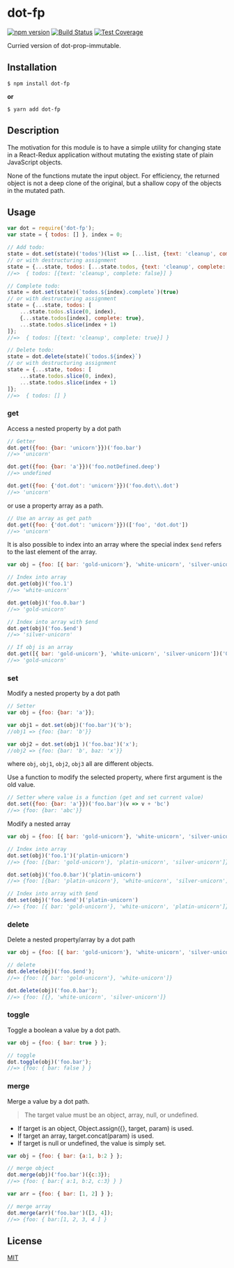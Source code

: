 # dot-fp

[![npm version](https://badge.fury.io/js/dot-fp.svg)](https://www.npmjs.com/package/dot-fp)
[![Build Status](https://travis-ci.org/leonardodino/dot-fp.svg)](https://travis-ci.org/leonardodino/dot-fp)
[![Test Coverage](https://codecov.io/gh/leonardodino/dot-fp/branch/master/graph/badge.svg)](https://codecov.io/gh/leonardodino/dot-fp)

Curried version of dot-prop-immutable.

## Installation

```shell
$ npm install dot-fp
```

**or**

```shell
$ yarn add dot-fp
```

## Description

The motivation for this module is to have a simple utility for changing state in a React-Redux application without mutating the existing state of plain JavaScript objects.

None of the functions mutate the input object. For efficiency, the returned object is not a deep clone of the original, but a shallow copy of the objects in the mutated path.


## Usage

```javascript
var dot = require('dot-fp');
var state = { todos: [] }, index = 0;

// Add todo:
state = dot.set(state)('todos')(list => [...list, {text: 'cleanup', complete: false}])
// or with destructuring assignment
state = {...state, todos: [...state.todos, {text: 'cleanup', complete: false}]};
//=>  { todos: [{text: 'cleanup', complete: false}] }

// Complete todo:
state = dot.set(state)(`todos.${index}.complete`)(true)
// or with destructuring assignment
state = {...state, todos: [
	...state.todos.slice(0, index),
	{...state.todos[index], complete: true},
	...state.todos.slice(index + 1)
]};
//=>  { todos: [{text: 'cleanup', complete: true}] }

// Delete todo:
state = dot.delete(state)(`todos.${index}`)
// or with destructuring assignment
state = {...state, todos: [
	...state.todos.slice(0, index),
	...state.todos.slice(index + 1)
]};
//=>  { todos: [] }
```
### get

Access a nested property by a dot path

```javascript
// Getter
dot.get({foo: {bar: 'unicorn'}})('foo.bar')
//=> 'unicorn'

dot.get({foo: {bar: 'a'}})('foo.notDefined.deep')
//=> undefined

dot.get({foo: {'dot.dot': 'unicorn'}})('foo.dot\\.dot')
//=> 'unicorn'
```


or use a property array as a path.

```javascript
// Use an array as get path
dot.get({foo: {'dot.dot': 'unicorn'}})(['foo', 'dot.dot'])
//=> 'unicorn'
```


It is also possible to index into an array where the special index `$end` refers to the last element of the array.

```javascript
var obj = {foo: [{ bar: 'gold-unicorn'}, 'white-unicorn', 'silver-unicorn']};

// Index into array
dot.get(obj)('foo.1')
//=> 'white-unicorn'

dot.get(obj)('foo.0.bar')
//=> 'gold-unicorn'

// Index into array with $end
dot.get(obj)('foo.$end')
//=> 'silver-unicorn'

// If obj is an array
dot.get([{ bar: 'gold-unicorn'}, 'white-unicorn', 'silver-unicorn'])('0.bar')
//=> 'gold-unicorn'

```


### set

Modify a nested property by a dot path

```javascript
// Setter
var obj = {foo: {bar: 'a'}};

var obj1 = dot.set(obj)('foo.bar')('b');
//obj1 => {foo: {bar: 'b'}}

var obj2 = dot.set(obj1 )('foo.baz')('x');
//obj2 => {foo: {bar: 'b', baz: 'x'}}
```

where `obj`, `obj1`, `obj2`, `obj3` all are different objects.



Use a function to modify the selected property, where first argument is the old value.

```javascript
// Setter where value is a function (get and set current value)
dot.set({foo: {bar: 'a'}})('foo.bar')(v => v + 'bc')
//=> {foo: {bar: 'abc'}}
```


Modify a nested array

```javascript
var obj = {foo: [{ bar: 'gold-unicorn'}, 'white-unicorn', 'silver-unicorn']};

// Index into array
dot.set(obj)('foo.1')('platin-unicorn')
//=> {foo: [{bar: 'gold-unicorn'}, 'platin-unicorn', 'silver-unicorn']}

dot.set(obj)('foo.0.bar')('platin-unicorn')
//=> {foo: [{bar: 'platin-unicorn'}, 'white-unicorn', 'silver-unicorn']}

// Index into array with $end
dot.set(obj)('foo.$end')('platin-unicorn')
//=> {foo: [{ bar: 'gold-unicorn'}, 'white-unicorn', 'platin-unicorn']}

```


### delete

Delete a nested property/array by a dot path

```javascript
var obj = {foo: [{ bar: 'gold-unicorn'}, 'white-unicorn', 'silver-unicorn']};

// delete
dot.delete(obj)('foo.$end');
//=> {foo: [{ bar: 'gold-unicorn'}, 'white-unicorn']}

dot.delete(obj)('foo.0.bar');
//=> {foo: [{}, 'white-unicorn', 'silver-unicorn']}
```

### toggle

Toggle a boolean a value by a dot path.

```javascript
var obj = {foo: { bar: true } };

// toggle
dot.toggle(obj)('foo.bar');
//=> {foo: { bar: false } }
```
### merge

Merge a value by a dot path.
> The target value must be an object, array, null, or undefined.

 * If target is an object, Object.assign({}, target, param) is used.
 * If target an array, target.concat(param) is used.
 * If target is null or undefined, the value is simply set.

```javascript
var obj = {foo: { bar: {a:1, b:2 } };

// merge object
dot.merge(obj)('foo.bar')({c:3});
//=> {foo: { bar:{ a:1, b:2, c:3} } }

var arr = {foo: { bar: [1, 2] } };

// merge array
dot.merge(arr)('foo.bar')([3, 4]);
//=> {foo: { bar:[1, 2, 3, 4 ] }
```

## License

[MIT](https://opensource.org/licenses/MIT)
